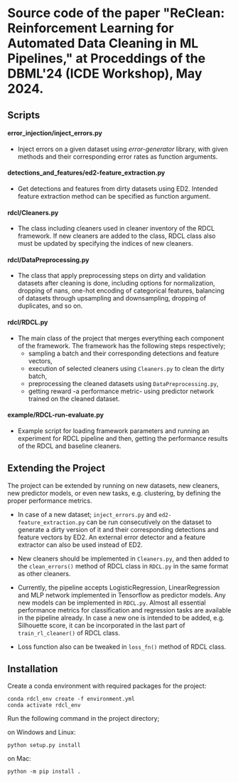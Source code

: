 # Source code of the paper "ReClean: Reinforcement Learning for Automated Data Cleaning in ML Pipelines," at Proceddings of the DBML'24 (ICDE Workshop), May 2024.


## Scripts

#### error_injection/inject_errors.py
- Inject errors on a given dataset using *error-generator* library, with given methods and their corresponding error rates as function arguments.

#### detections_and_features/ed2-feature_extraction.py
- Get detections and features from dirty datasets using ED2. Intended feature extraction method can be specified as function argument.

#### rdcl/Cleaners.py
- The class including cleaners used in cleaner inventory of the RDCL framework. If new cleaners are added to the class, RDCL class also must be updated by specifying the indices of new cleaners.

#### rdcl/DataPreprocessing.py
- The class that apply preprocessing steps on dirty and validation datasets after cleaning is done, including options for normalization, dropping of nans, one-hot encoding of categorical features, balancing of datasets through upsampling and downsampling, dropping of duplicates, and so on.

#### rdcl/RDCL.py
- The main class of the project that merges everything each component of the framework. The framework has the following steps respectively;
    - sampling a batch and their corresponding detections and feature vectors, 
    - execution of selected cleaners using ```Cleaners.py``` to clean the dirty batch, 
    - preprocessing the cleaned datasets using ```DataPreprocessing.py```, 
    - getting reward -a performance metric- using predictor network trained on the cleaned dataset.

#### example/RDCL-run-evaluate.py
- Example script for loading framework parameters and running an experiment for RDCL pipeline and then, getting the performance results of the RDCL and baseline cleaners.




## Extending the Project
The project can be extended by running on new datasets, new cleaners, new predictor models, or even new tasks, e.g. clustering, by defining the proper performance metrics.

- In case of a new dataset; ```inject_errors.py``` and ```ed2-feature_extraction.py``` can be run consecutively on the dataset to generate a dirty version of it and their corresponding detections and feature vectors by ED2. An external error detector and a feature extractor can also be used instead of ED2.

- New cleaners should be implemented in ```Cleaners.py```, and then added to the ```clean_errors()``` method of RDCL class in ```RDCL.py``` in the same format as other cleaners.

- Currently, the pipeline accepts LogisticRegression, LinearRegression and MLP network implemented in Tensorflow as predictor models. Any new models can be implemented in ```RDCL.py```. Almost all essential performance metrics for classification and regression tasks are available in the pipeline already. In case a new one is intended to be added, e.g. Silhouette score, it can be incorporated in the last part of ```train_rl_cleaner()``` of RDCL class.

- Loss function also can be tweaked in ```loss_fn()``` method of RDCL class.



## Installation
Create a conda environment with required packages for the project:
```
conda rdcl_env create -f environment.yml
conda activate rdcl_env
```

Run the following command in the project directory;

on Windows and Linux:
```
python setup.py install
```

on Mac:
```
python -m pip install .
```
